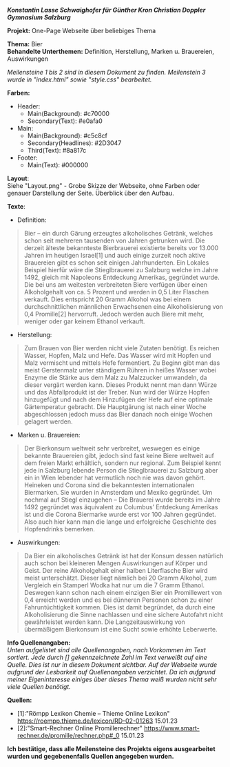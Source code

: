 ***Konstantin Lasse Schwaighofer für Günther Kron Christian Doppler Gymnasium Salzburg***

**Projekt:** One-Page Webseite über beliebiges Thema

**Thema:** Bier  
**Behandelte Unterthemen:** Definition, Herstellung, Marken u. Brauereien, Auswirkungen

*Meilensteine 1 bis 2 sind in diesem Dokument zu finden. Meilenstein 3 wurde in "index.html" sowie "style.css" bearbeitet.*

**Farben:**

- Header:  
  - Main(Background): #c70000  
  -  Secondary(Text): #e0afa0
- Main:
    - Main(Background): #c5c8cf
    - Secondary(Headlines): #2D3047
    - Third(Text): #8a817c
- Footer:
    - Main(Text): #000000

**Layout**:  
Siehe "Layout.png" - Grobe Skizze der Webseite, ohne Farben oder genauer Darstellung der Seite. Überblick über den Aufbau.

**Texte**:


- Definition:
> Bier – ein durch Gärung erzeugtes alkoholisches Getränk, welches schon seit mehreren tausenden von Jahren getrunken wird. Die derzeit älteste bekannteste Bierbrauerei existierte bereits vor 13.000 Jahren im heutigen Israel[1] und auch einige zurzeit noch aktive Brauereien gibt es schon seit einigen Jahrhunderten. Ein Lokales Beispiel hierfür wäre die Stieglbrauerei zu Salzburg welche im Jahre 1492, gleich mit Napoleons Entdeckung Amerikas, gegründet wurde. Die bei uns am weitesten verbreiteten Biere verfügen über einen Alkoholgehalt von ca. 5 Prozent und werden in 0,5 Liter Flaschen verkauft. Dies entspricht 20 Gramm Alkohol  was bei einem durchschnittlichen männlichen Erwachsenen eine Alkoholisierung von 0,4 Promille[2] hervorruft. Jedoch werden auch Biere mit mehr, weniger oder gar keinem Ethanol verkauft.


- Herstellung:
> Zum Brauen von Bier werden nicht viele Zutaten benötigt. Es reichen  Wasser, Hopfen, Malz und Hefe. Das Wasser wird mit Hopfen und Malz vermischt und mittels Hefe fermentiert. Zu Beginn gibt man das meist Gerstenmalz unter ständigem Rühren in heißes Wasser wobei Enzyme die Stärke aus dem Malz zu Malzzucker umwandeln, da dieser vergärt werden kann. Dieses Produkt nennt man dann Würze und das Abfallprodukt ist der Treber. Nun wird der Würze Hopfen hinzugefügt und nach dem Hinzufügen der Hefe auf eine optimale Gärtemperatur gebracht. Die Hauptgärung ist nach einer Woche abgeschlossen jedoch muss das Bier danach noch einige Wochen gelagert werden.

- Marken u. Brauereien:
> Der Bierkonsum weltweit sehr verbreitet, weswegen es einige bekannte Brauereien gibt, jedoch sind fast keine Biere weltweit auf dem freien Markt erhältlich, sondern nur regional. Zum Beispiel kennt jede in Salzburg lebende Person die Stieglbrauerei zu Salzburg aber ein in Wien lebender hat vermutlich noch nie was davon gehört. Heineken und Corona sind die bekanntesten internationalen Biermarken. Sie wurden in Amsterdam und Mexiko gegründet. Um nochmal auf Stiegl einzugehen – Die Brauerei wurde bereits im Jahre 1492 gegründet was äquivalent zu Columbus’ Entdeckung Amerikas ist und die Corona Biermarke wurde erst vor 100 Jahren gegründet. Also auch hier kann man die lange und erfolgreiche Geschichte des Hopfendrinks bemerken.


- Auswirkungen:
> Da Bier ein alkoholisches Getränk ist hat der Konsum dessen natürlich auch schon bei kleineren Mengen Auswirkungen auf Körper und Geist. Der reine Alkoholgehalt einer halben Literflasche Bier wird meist unterschätzt. Dieser liegt nämlich bei 20 Gramm Alkohol, zum Vergleich ein Stamperl Wodka hat nur um die 7 Gramm Ethanol. Deswegen kann schon  nach einem einzigen Bier ein Promillewert von 0,4 erreicht werden und es bei dünneren Personen schon zu einer Fahruntüchtigkeit kommen. Dies ist damit begründet, da durch eine Alkoholisierung die Sinne nachlassen und eine sichere Autofahrt nicht gewährleistet werden kann. Die Langzeitauswirkung von übermäßigem Bierkonsum ist eine Sucht sowie erhöhte Leberwerte.





**Info Quellenangaben:**  
*Unten aufgelistet sind alle Quellenangaben, nach Vorkommen im Text sortiert. Jede durch [] gekennzeichnete Zahl im Text verweißt auf eine Quelle. Dies ist nur in diesem Dokument sichtbar. Auf der Webseite wurde aufgrund der Lesbarkeit auf Quellenangaben verzichtet. Da ich aufgrund meiner Eigeninteresse einiges über dieses Thema weiß wurden nicht sehr viele Quellen benötigt.*

**Quellen:**
- [1]:"Römpp Lexikon Chemie – Thieme Online Lexikon" https://roempp.thieme.de/lexicon/RD-02-01263 15.01.23  
- [2]:"Smart-Rechner Online Promillerechner" https://www.smart-rechner.de/promille/rechner.php#_0 15.01.23


**Ich bestätige, dass alle Meilensteine des Projekts eigens ausgearbeitet wurden und gegebenenfalls Quellen angegeben wurden.**
